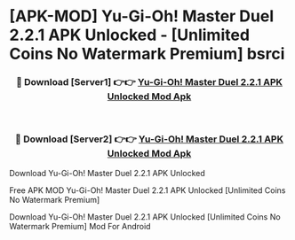 # [APK-MOD] Yu-Gi-Oh! Master Duel 2.2.1 APK Unlocked - [Unlimited Coins No Watermark Premium] bsrci



<div align="center">
<h3>🔴 Download [Server1] 👉👉 <a href="https://momento.my/?title=Yu-Gi-Oh!_Master_Duel_2.2.1_APK_Unlocked">Yu-Gi-Oh! Master Duel 2.2.1 APK Unlocked Mod Apk</a></h3><br>

<h3>🔴 Download [Server2] 👉👉 <a href="https://momento.my/?title=Yu-Gi-Oh!_Master_Duel_2.2.1_APK_Unlocked">Yu-Gi-Oh! Master Duel 2.2.1 APK Unlocked Mod Apk</a></h3>
</div>



Download Yu-Gi-Oh! Master Duel 2.2.1 APK Unlocked 

Free APK MOD Yu-Gi-Oh! Master Duel 2.2.1 APK Unlocked [Unlimited Coins No Watermark Premium]

Download Yu-Gi-Oh! Master Duel 2.2.1 APK Unlocked [Unlimited Coins No Watermark Premium] Mod For Android
